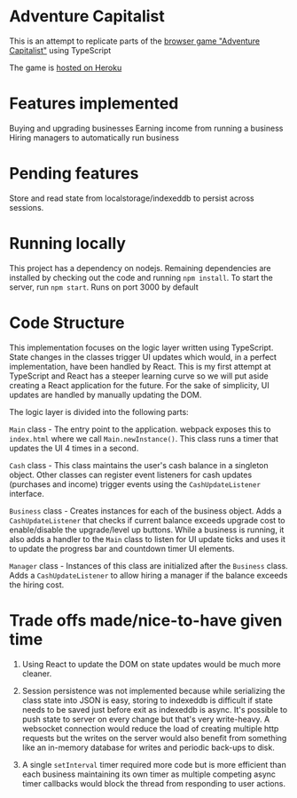 # Adventure Capitalist
This is an attempt to replicate parts of the [browser game "Adventure Capitalist"](http://en.gameslol.net/adventure-capitalist-1086.html) using TypeScript

The game is [hosted on Heroku](https://aventure-capitalist.herokuapp.com/)

# Features implemented
Buying and upgrading businesses
Earning income from running a business
Hiring managers to automatically run business

# Pending features
Store and read state from localstorage/indexeddb to persist across sessions.

# Running locally
This project has a dependency on nodejs. Remaining dependencies are installed by checking out the code and running `npm install`.
To start the server, run `npm start`. Runs on port 3000 by default

# Code Structure
This implementation focuses on the logic layer written using TypeScript. State changes in the classes trigger UI updates which would, in a perfect implementation, have been handled by React. This is my first attempt at TypeScript and React has a steeper learning curve so we will put aside creating a React application for the future. For the sake of simplicity, UI updates are handled by manually updating the DOM.

The logic layer is divided into the following parts:

`Main` class - The entry point to the application. webpack exposes this to `index.html` where we call `Main.newInstance()`. This class runs a timer that updates the UI 4 times in a second.

`Cash` class - This class maintains the user's cash balance in a singleton object. Other classes can register event listeners for cash updates (purchases and income) trigger events using the `CashUpdateListener` interface.

`Business` class - Creates instances for each of the business object. Adds a `CashUpdateListener` that checks if current balance exceeds upgrade cost to enable/disable the upgrade/level up buttons. While a business is running, it also adds a handler to the `Main` class to listen for UI update ticks and uses it to update the progress bar and countdown timer UI elements.

`Manager` class - Instances of this class are initialized after the `Business` class. Adds a `CashUpdateListener` to allow hiring a manager if the balance exceeds the hiring cost.

# Trade offs made/nice-to-have given time
1. Using React to update the DOM on state updates would be much more cleaner.

2. Session persistence was not implemented because while serializing the class state into JSON is easy, storing to indexeddb is difficult if state needs to be saved just before exit as indexeddb is async.
It's possible to push state to server on every change but that's very write-heavy. A websocket connection would reduce the load of creating multiple http requests but the writes on the server would also benefit from something like an in-memory database for writes and periodic back-ups to disk.

3. A single `setInterval` timer required more code but is more efficient than each business maintaining its own timer as multiple competing async timer callbacks would block the thread from responding to user actions.
